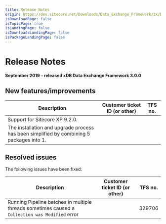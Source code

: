 ```yaml
---
title: Release Notes
origin: https://dev.sitecore.net/Downloads/Data_Exchange_Framework/3x/Data_Exchange_Framework_300/Release_Notes
isDownloadPage: false
isTopicPage: true
isLandingPage: false
isDownloadsLandingPage: false
isPackageLandingPage: false
---
```


# Release Notes

**September 2019 – released xDB Data Exchange Framework 3.0.0**

## New features/improvements

 | Description | Customer ticket ID (or other) | TFS no. |
 | --- | --- | --- |
 | ​​Support for Sitecore XP 9.2.0. |  |  |
 | The installation and upgrade process has been simplified by combining 5 packages into 1. |  |  |

## Resolved issues

The following issues have been fixed:

 | Description | Customer ticket ID (or other) | TFS no. |
 | --- | --- | --- |
 | Running Pipeline batches in multiple threads sometimes caused a `Collection was Modified` error |  | 329706 |
